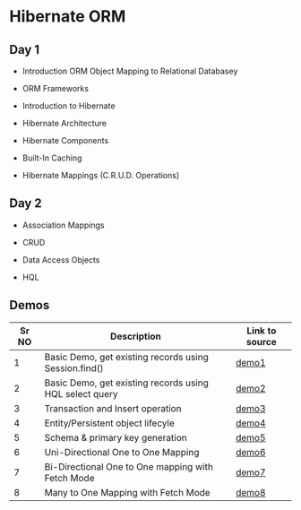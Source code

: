 # Hibernate ORM

## Day 1

- Introduction ORM
	Object Mapping to Relational Databasey

- ORM Frameworks

- Introduction to Hibernate

- Hibernate Architecture

- Hibernate Components

- Built-In Caching 

- Hibernate Mappings (C.R.U.D. Operations)


## Day 2

- Association Mappings

- CRUD

- Data Access Objects

- HQL

## Demos

Sr NO | Description | Link to source
------|-------------|---------------
1 | Basic Demo, get existing records using Session.find() | [demo1](./code-samples/hibernate-demo1/)
2 | Basic Demo, get existing records using HQL select query | [demo2](./code-samples/hibernate-demo2/)
3 | Transaction and Insert operation | [demo3](./code-samples/hibernate-demo3/)
4 | Entity/Persistent object lifecyle  | [demo4](./code-samples/hibernate-demo4/)
5 | Schema & primary key generation | [demo5](./code-samples/hibernate-demo5/)
6 | Uni-Directional One to One Mapping | [demo6](./code-samples/hibernate-demo6/)
7 | Bi-Directional One to One mapping with Fetch Mode | [demo7](./code-samples/hibernate-demo7/)
8 | Many to One Mapping with Fetch Mode | [demo8](./code-samples/hibernate-demo8/)
